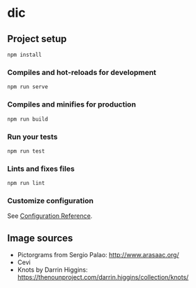 # dic

## Project setup
```
npm install
```

### Compiles and hot-reloads for development
```
npm run serve
```

### Compiles and minifies for production
```
npm run build
```

### Run your tests
```
npm run test
```

### Lints and fixes files
```
npm run lint
```

### Customize configuration
See [Configuration Reference](https://cli.vuejs.org/config/).


## Image sources
* Pictorgrams from Sergio Palao: http://www.arasaac.org/
* Cevi
* Knots by Darrin Higgins: https://thenounproject.com/darrin.higgins/collection/knots/
